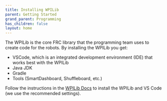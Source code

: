 ```yaml
---
title: Installing WPILib
parent: Getting Started
grand_parent: Programming
has_children: false
layout: home
---
```


The WPILib is the core FRC library that the programming team uses to create code for the robots. By installing the WPILib you get:
- VSCode, which is an integrated development environment (IDE) that works best with the WPILib
- Java JDK
- Gradle
- Tools (SmartDashboard, Shuffleboard, etc.)

Follow the instructions in the [WPILib Docs](https://docs.wpilib.org/en/stable/docs/zero-to-robot/step-2/wpilib-setup.html) to install the WPILib and VS Code (we use the recommended settings).

